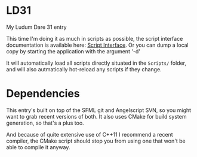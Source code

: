 LD31
====

My Ludum Dare 31 entry

This time I'm doing it as much in scripts as possible, the script interface documentation is available here: [Script Interface](https://gist.github.com/ace13/ae6db4b5c6fbcf41b7fd#file-script-interface-md).
Or you can dump a local copy by starting the application with the argument '-d'

It will automatically load all scripts directly situated in the `Scripts/` folder, and will also autmatically hot-reload any scripts if they change.

Dependencies
============

This entry's built on top of the SFML git and Angelscript SVN, so you might want to grab recent versions of both.
It also uses CMake for build system generation, so that's a plus too.

And because of quite extensive use of C++11 I recommend a recent compiler, the CMake script should stop you from using one that won't be able to compile it anyway.
